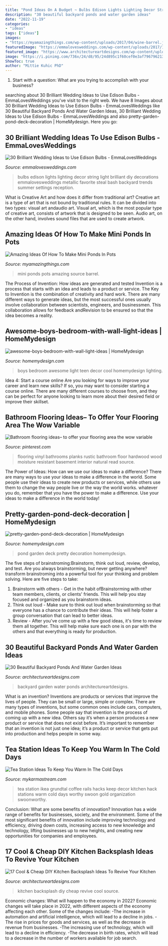 ```yaml
---
title: "Pond Ideas On A Budget ~ Bulbs Edison Lights Lighting Decor String Light Brilliant Diy Decorations Emmalovesweddings Metallic Favorite Steal Bash Backyard Trends Summer Settings Reception"
description: "30 beautiful backyard ponds and water garden ideas"
date: "2022-11-19"
categories:
- "ideas"
tags: ["ideas"]
images:
- "https://myamazingthings.com/wp-content/uploads/2017/04/wine-barrel.jpg"
featuredImage: "https://emmalovesweddings.com/wp-content/uploads/2017/10/Edison-bulbs-string-lights-for-wedding-decorations.jpg"
featured_image: "https://www.architectureartdesigns.com/wp-content/uploads/2015/02/279.jpg"
image: "https://i.pinimg.com/736x/24/d8/95/24d895c1f60cef0e3af7967962130eb3.jpg"
ShowToc: true
author: "Mittie Kuhic PhD"
---
```



1. Start with a question: What are you trying to accomplish with your business?

	

		
searching about 30 Brilliant Wedding Ideas to Use Edison Bulbs - EmmaLovesWeddings you've visit to the right web. We have 8 Images about 30 Brilliant Wedding Ideas to Use Edison Bulbs - EmmaLovesWeddings like 30 Beautiful Backyard Ponds And Water Garden Ideas, 30 Brilliant Wedding Ideas to Use Edison Bulbs - EmmaLovesWeddings and also pretty-garden-pond-deck-decoration | HomeMydesign. Here you go:
		
    
## 30 Brilliant Wedding Ideas To Use Edison Bulbs - EmmaLovesWeddings

<img loading=lazy src="https://emmalovesweddings.com/wp-content/uploads/2017/10/Edison-bulbs-string-lights-for-wedding-decorations.jpg" onerror="this.onerror=null;this.src='https://tse3.mm.bing.net/th?id=OIP.fPbrg577dAz4wFbO32z5BgHaLH&amp;pid=15.1';" alt="30 Brilliant Wedding Ideas to Use Edison Bulbs - EmmaLovesWeddings">

_Source: emmalovesweddings.com_

>bulbs edison lights lighting decor string light brilliant diy decorations emmalovesweddings metallic favorite steal bash backyard trends summer settings reception. 

	

What is Creative Art and how does it differ from traditional art?
Creative art is a type of art that is not bound by traditional rules. It can be divided into two types: visual art andaudio art. Visual art, which is the most popular type of creative art, consists of artwork that is designed to be seen. Audio art, on the other hand, involves sound files that are used to create artwork.

    
## Amazing Ideas Of How To Make Mini Ponds In Pots

<img loading=lazy src="https://myamazingthings.com/wp-content/uploads/2017/04/wine-barrel.jpg" onerror="this.onerror=null;this.src='https://tse4.mm.bing.net/th?id=OIP.kSIcvhpq1xaSWyXA4gHSxAHaMY&amp;pid=15.1';" alt="Amazing Ideas Of How To Make Mini Ponds In Pots">

_Source: myamazingthings.com_

>mini ponds pots amazing source barrel. 

	

The Process of Invention: How ideas are generated and tested
Invention is a process that starts with an idea and leads to a product or service. The Key to Invention is the combination of creativity and hard work. There are many different ways to generate ideas, but the most successful ones usually involve collaboration between scientists, engineers, and businessmen. This collaboration allows for feedback andRevision to be ensured so that the idea becomes a reality.

    
## Awesome-boys-bedroom-with-wall-light-ideas | HomeMydesign

<img loading=lazy src="https://homemydesign.com/wp-content/uploads/2020/01/awesome-boys-bedroom-with-wall-light-ideas.jpg" onerror="this.onerror=null;this.src='https://tse2.mm.bing.net/th?id=OIP.RMffWo3igqsgwZ_EKwy7aAHaJ4&amp;pid=15.1';" alt="awesome-boys-bedroom-with-wall-light-ideas | HomeMydesign">

_Source: homemydesign.com_

>boys bedroom awesome light teen decor cool homemydesign lighting. 

	

Idea 4: Start a course online
Are you looking for ways to improve your career and learn new skills? If so, you may want to consider starting a course online. There are many different courses to choose from, and they can be perfect for anyone looking to learn more about their desired field or improve their skillset.

    
## Bathroom Flooring Ideas– To Offer Your Flooring Area The Wow Variable

<img loading=lazy src="https://i.pinimg.com/736x/24/d8/95/24d895c1f60cef0e3af7967962130eb3.jpg" onerror="this.onerror=null;this.src='https://tse1.mm.bing.net/th?id=OIP.OpGbb5VQutXGDEdFLDSUnwHaLG&amp;pid=15.1';" alt="Bathroom flooring ideas– to offer your flooring area the wow variable">

_Source: pinterest.com_

>flooring vinyl bathrooms planks rustic bathroom floor hardwood wood moisture resistant basement interior natural read source. 

	

The Power of Ideas: How can we use our ideas to make a difference?
There are many ways to use your ideas to make a difference in the world. Some people use their ideas to create new products or services, while others use them to change the way people live or the way the world works. whatever you do, remember that you have the power to make a difference. Use your ideas to make a difference in the world today!

    
## Pretty-garden-pond-deck-decoration | HomeMydesign

<img loading=lazy src="https://homemydesign.com/wp-content/uploads/2015/10/pretty-garden-pond-deck-decoration.jpg" onerror="this.onerror=null;this.src='https://tse2.mm.bing.net/th?id=OIP.pun6I27aw4TH0YszBiNSvgHaLH&amp;pid=15.1';" alt="pretty-garden-pond-deck-decoration | HomeMydesign">

_Source: homemydesign.com_

>pond garden deck pretty decoration homemydesign. 

	

The five steps of brainstroming:Brainstorm, think out loud, review, develop, and test.
Are you always brainstorming, but never getting anywhere? transform brainstroming into a powerful tool for your thinking and problem solving. Here are five steps to take: 
1. Brainstorm with others - Get in the habit ofBrainstorming with other team members, clients, or clients' friends. This will help you stay focused and organized as you brainstorm ideas. 
2. Think out loud - Make sure to think out loud when brainstorming so that everyone has a chance to contribute their ideas. This will help foster a group conversation that can lead to better ideas. 
3. Review - After you've come up with a few good ideas, it's time to review them all together. This will help make sure each one is on par with the others and that everything is ready for production. 

    
## 30 Beautiful Backyard Ponds And Water Garden Ideas

<img loading=lazy src="https://www.architectureartdesigns.com/wp-content/uploads/2013/04/Backyard-ArchitectureArtDesigns-11.jpg" onerror="this.onerror=null;this.src='https://tse3.mm.bing.net/th?id=OIP.pHf0pC9yN-VarHIj0qbwmQHaK2&amp;pid=15.1';" alt="30 Beautiful Backyard Ponds And Water Garden Ideas">

_Source: architectureartdesigns.com_

>backyard garden water ponds architectureartdesigns. 

	

What is an invention?
Inventions are products or services that improve the lives of people. They can be small or large, simple or complex. There are many types of inventions, but some common ones include cars, computers, and mobile phones. Some people say that invention is the process of coming up with a new idea. Others say it’s when a person produces a new product or service that does not exist before. It’s important to remember that an invention is not just one idea; it’s a product or service that gets put into production and helps people in some way.

    
## Tea Station Ideas To Keep You Warm In The Cold Days

<img loading=lazy src="https://mykarmastream.com/wp-content/uploads/2017/09/tea-station-6.jpg" onerror="this.onerror=null;this.src='https://tse3.mm.bing.net/th?id=OIP.YGWZ1DZq4keGEZxgCJt1TgHaLH&amp;pid=15.1';" alt="Tea Station Ideas To Keep You Warm In The Cold Days">

_Source: mykarmastream.com_

>tea station ikea grundtal coffee rails hacks keep decor kitchen hack stations warm cold days worthy swoon gold organization swoonworthy. 

	

Conclusion: What are some benefits of innovation?
Innovation has a wide range of benefits for businesses, society, and the environment. Some of the most significant benefits of innovation include improving technology and efficiency, driving down costs, increasing access to new knowledge and technology, lifting businesses up to new heights, and creating new opportunities for companies and employees.

    
## 17 Cool &amp; Cheap DIY Kitchen Backsplash Ideas To Revive Your Kitchen

<img loading=lazy src="https://www.architectureartdesigns.com/wp-content/uploads/2015/02/279.jpg" onerror="this.onerror=null;this.src='https://tse2.mm.bing.net/th?id=OIP.0_jA-XJIz_qnRaZckO1OWQHaFj&amp;pid=15.1';" alt="17 Cool &amp; Cheap DIY Kitchen Backsplash Ideas To Revive Your Kitchen">

_Source: architectureartdesigns.com_

>kitchen backsplash diy cheap revive cool source. 

	

Economic changes: What will happen to the economy in 2022?
Economic changes will take place in 2022, with different aspects of the economy affecting each other. Some of the changes include: 
-The increase in automation and artificial intelligence, which will lead to a decline in jobs. 
-The rise in prices for goods and services, as well as the decrease in revenue from businesses. 
-The increasing use of technology, which will lead to a decline in efficiency. 
-The decrease in birth rates, which will lead to a decrease in the number of workers available for job search.

